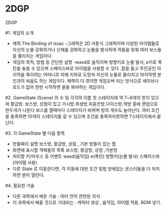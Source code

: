 # 2DGP
2DGP

#1. 게임의 소개

- 제목:The Binding of issac
-그래픽은 2D 카툰식 그래픽이며 다양한 아이템들로 자신의 눈물 강화하거나 신체를 강화하고 눈물을 발사하여 적들을 맞춰 여러 보스들을 물리치는 게임이다.
- 게임의 목적, 방법 등 간단한 설명
-wasd로 움직이며 방향키로 눈물 발사, e키로 폭탄을 놓을 수 있으며 스페이스바로 아이템을 사용할 수 있다 .칼을 들고 주인공인 아이작을 죽이려는 어머니르 피해 지하로 도망쳐 
자신의 눈물로 물리치고 마지막엔 본인과의 싸움도 하는 게임이다. 체력이 다 깎이면 게임오버 되는 방식으로 세이브나 로드가 없어 한번 시작하면 끝을 봐야하는 게임이다.

#2. GameState (Scene) 의 수 및 각각의 이름
 첫 스테이지에 약 7~8개의 방이 있으며 황금방. 보스방, 상점이 있고 가시방.희생방,피묻은방,다이스방,책방 중에 랜덤으로 한두개가 나온다 보스를 깰때마다 스테이지가 바뀌며 방의 개수도 늘어난다. 여러 조건을 충족하면 10개의 스테이지를 갈 수 있으며 조건을 충족하지못하면 7스테이지에서 끝난다.

#3. 각 GameState 별 다음 항목
- 한줄짜리 설명
보스방, 황금방, 상점 , 기본 방들이 있는 맵
- 화면에 표시할 객체들의 목록
보스방, 황금방, 상점 ,기본방
- 처리할 키/마우스 등 이벤트
wasd(움직임) e(폭탄) 방향키(눈물 발사) 스페이스바 (아이템 사용)
- 다른 State 로 이동한다면, 각 이동에 대한 조건 및법
방에있는 몬스터들을 다 처치하면 문이 열린다.


#4. 필요한 기술
- 다른 과목에서 배운 기술  :
여러 언어 관련된 지식
- 이 과목에서 배울 것으로 기대되는 :
캐릭터 생성 , 움직임, 아이템 적용, BGM 넣기. 
